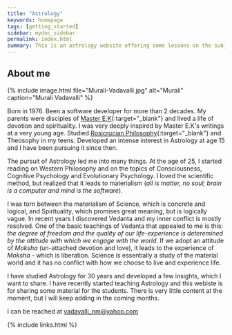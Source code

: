 ```yaml
---
title: "Astrology"
keywords: homepage
tags: [getting_started]
sidebar: mydoc_sidebar
permalink: index.html
summary: This is an astrology website offering some lessons on the subject and a horoscope software. This is intended for a limited and known circle of people.
---
```



## About me

{% include image.html file="Murali-Vadavalli.jpg" alt="Murali" caption="Murali Vadavalli" %}

Born in 1976. Been a software developer for more than 2 decades. My parents were disciples of [Master E.K](https://worldteachertrust.org/en/web/master/ek){:target="_blank"} and lived a life of devotion and spirituality. I was very deeply inspired by Master E.K's writings at a very young age. Studied [Rosicrucian Philosophy](https://rosicrucian.com/index.html){:target="_blank"} and Theosophy in my teens. Developed an intense interest in Astrology at age 15 and I have been pursuing it since then.

The pursuit of Astrology led me into many things. At the age of 25, I started reading on Western Philosophy and on the topics of Consciousness, Cognitive Psychology and Evolutionary Psychology. I loved the scientific method, but realized that it leads to materialism (*all is matter, no soul; brain is a computer and mind is the software*).

I was torn between the materialism of Science, which is concrete and logical, and Spirituality, which promises great meaning, but is logically vague. In recent years I discovered Vedanta and my inner conflict is mostly resolved. One of the basic teachings of Vedanta that appealed to me is this: *the degree of freedom and the quality of our life-experience is deteremined by the attitude with which we engage with the world*. If we adopt an attitude of *Moksha* (un-attached devotion and love), it leads to the experience of *Moksha* - which is liberation. Science is essentially a study of the material world and it has no conflict with how we choose to live and experience life.

I have studied Astrology for 30 years and developed a few insights, which I want to share. I have recently started teaching Astrology and this webiste is for sharing some material for the students. There is very little content at the moment, but I will keep adding in the coming months.

I can be reached at [vadavalli_nm@yahoo.com](mailto:vadavalli_nm@yahoo.com)

{% include links.html %}

